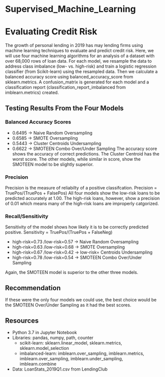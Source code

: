 # Supervised_Machine_Learning

# Evaluating Credit Risk
The growth of personal lending in 2019 has may lending firms using machine learning techniques to evaluate and predict credit risk.  Here, we will use four machine learning algorithms for an analysis of a dataset with over 68,000 rows of loan data. For each model, we resample the data to address class imbalance (low- vs. high-risk) and train a logistic regression classifier (from Scikit-learn) using the resampled data. Then we calculate a balanced accuracy score using balanced_accuracy_score from sklearn.metrics. A confusion_matrix is generated for each model and a classification report (classification_report_imbalanced from imblearn.metrics) created.

## Testing Results From the Four Models

### Balanced Accuracy Scores
- 0.6495 -> Naive Random Oversampling
- 0.6585 -> SMOTE Oversampling
- 0.5443 -> Cluster Centroids Undersampling   
- 0.6622 -> SMOTEEN Combo Over/Under Sampling 
The accuracy score shows the accuracy of correct predictions.  The Cluster Centroid has the worst score. The other models, while similar in score, show the SMOTEEN model to be slightly superior.

### Precision
Precision is the measure of reliabilty of a positive classifcation. 
Precision = TruePos/(TruePos + FalsePos)
All four models show the low-risk loans to be predicted accurately at 1.00. 
The high-risk loans, however, show a precision of 0.01 which means many of the high-risk loans are improperly catgorized.


### Recall/Sensitivity
Sensitivity of the model shows how likely it is to be correctly predicted positive.
Sensitivity = TruePos/(TruePos + FalseNeg)
- high-risk=0.73 /low-risk=0.57 -> Naive Random Oversampling
- high-risk=0.63 /low-risk=0.68 -> SMOTE Oversampling
- high-risk=0.67 /low-risk=0.42 -> low-risk= Centroids Undersampling   
- high-risk=0.78 /low-risk=0.54 -> SMOTEEN Combo Over/Under Sampling 

Again, the SMOTEEN model is superior to the other three models.

## Recommendation
If these were the only four models we could use, the best choice would be the SMOTEEN Over/Under Sampling as it had the best scores. 

## Resources
- Python 3.7 in Jupyter Notebook
- Libraries: pandas, numpy, path, counter
  - scikit-learn: sklearn.linear_model, sklearn.metrics, sklearn.model_selection
  - imbalanced-learn: imblearn.over_sampling, imblearn.metrics, imblearn.over_sampling, imblearn.under_sampling, imblearn.combine
- Data: LoanStats_2019Q1.csv from LendingClub